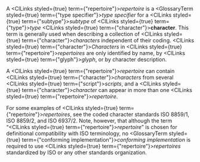  



A <ClLinks styled={true} term={"repertoire"}><i>repertoire</i></ClLinks> is a <GlossaryTerm styled={true} term={"type specifier"}><i>type specifier</i></GlossaryTerm> for a <ClLinks styled={true} term={"subtype"}><i>subtype</i></ClLinks> of <ClLinks styled={true} term={"type"}><i>type</i></ClLinks> <ClLinks styled={true} term={"character"}><b>character</b></ClLinks>. This term is generally used when describing a collection of <ClLinks styled={true} term={"character"}><i>characters</i></ClLinks> independent of their coding. <ClLinks styled={true} term={"character"}><i>Characters</i></ClLinks> in <ClLinks styled={true} term={"repertoire"}><i>repertoires</i></ClLinks> are only identified by name, by <ClLinks styled={true} term={"glyph"}><i>glyph</i></ClLinks>, or by character description. 



A <ClLinks styled={true} term={"repertoire"}><i>repertoire</i></ClLinks> can contain <ClLinks styled={true} term={"character"}><i>characters</i></ClLinks> from several <ClLinks styled={true} term={"script"}><i>scripts</i></ClLinks>, and a <ClLinks styled={true} term={"character"}><i>character</i></ClLinks> can appear in more than one <ClLinks styled={true} term={"repertoire"}><i>repertoire</i></ClLinks>. 



For some examples of <ClLinks styled={true} term={"repertoire"}><i>repertoires</i></ClLinks>, see the coded character standards ISO 8859/1, ISO 8859/2, and ISO 6937/2. Note, however, that although the term “<ClLinks styled={true} term={"repertoire"}><i>repertoire</i></ClLinks>” is chosen for definitional compatibility with ISO terminology, no <GlossaryTerm styled={true} term={"conforming implementation"}><i>conforming implementation</i></GlossaryTerm> is required to use <ClLinks styled={true} term={"repertoire"}><i>repertoires</i></ClLinks> standardized by ISO or any other standards organization. 



